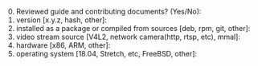 0. Reviewed guide and contributing documents? (Yes/No):
1. version [x.y.z, hash, other]:
2. installed as a package or compiled from sources [deb, rpm, git, other]:
3. video stream source [V4L2, network camera(http, rtsp, etc), mmal]:
4. hardware [x86, ARM, other]:
5. operating system [18.04, Stretch, etc, FreeBSD, other]:

